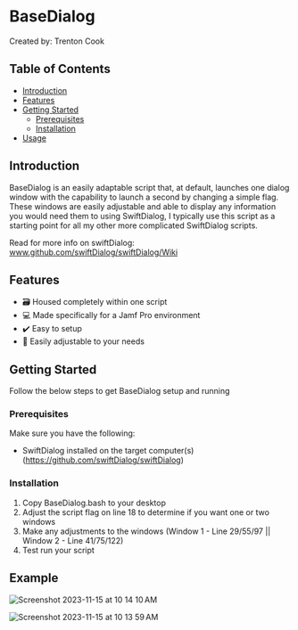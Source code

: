 # BaseDialog

Created by: Trenton Cook

## Table of Contents

- [Introduction](#introduction)
- [Features](#features)
- [Getting Started](#getting-started)
  - [Prerequisites](#prerequisites)
  - [Installation](#installation)
- [Usage](#usage)

## Introduction

BaseDialog is an easily adaptable script that, at default, launches one dialog window with the capability to launch a second by changing a simple flag. These windows are easily adjustable and able to display any information you would need them to using SwiftDialog, I typically use this script as a starting point for all my other more complicated SwiftDialog scripts.

Read for more info on swiftDialog:
www.github.com/swiftDialog/swiftDialog/Wiki

## Features

- 🗃️ Housed completely within one script
- 💻 Made specifically for a Jamf Pro environment
- ✔️ Easy to setup
- 🔧 Easily adjustable to your needs

## Getting Started

Follow the below steps to get BaseDialog setup and running

### Prerequisites

Make sure you have the following:

- SwiftDialog installed on the target computer(s) (https://github.com/swiftDialog/swiftDialog)

### Installation

1. Copy BaseDialog.bash to your desktop
2. Adjust the script flag on line 18 to determine if you want one or two windows
3. Make any adjustments to the windows (Window 1 - Line 29/55/97 || Window 2 - Line 41/75/122)
4. Test run your script

## Example
![Screenshot 2023-11-15 at 10 14 10 AM](https://github.com/Tc00k/BaseDialog/assets/150291395/0d3588ea-877b-4c4a-b45f-27b68e1f27bd)

![Screenshot 2023-11-15 at 10 13 59 AM](https://github.com/Tc00k/BaseDialog/assets/150291395/2cbf78b4-0952-4385-b6b5-aaa1cacf8329)
